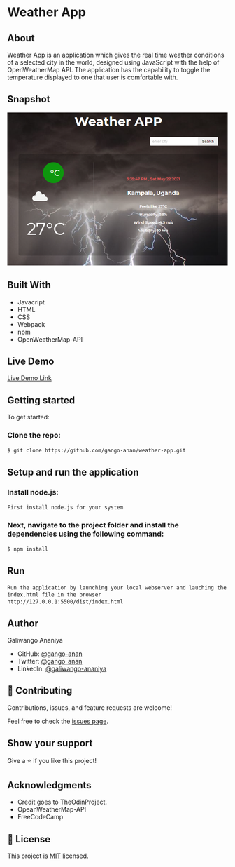 # Weather App
## About
Weather App is an application which gives the real time weather conditions of a selected city in the world, designed using JavaScript with the help of OpenWeatherMap API. The application has the capability to toggle the temperature displayed to one that user is comfortable with.

## Snapshot
![Snapshot](./dist/images/snapshot.png)


## Built With

- Javacript
- HTML
- CSS
- Webpack
- npm
- OpenWeatherMap-API

## Live Demo

[Live Demo Link](https://gango-anan.github.io/weather-app/)


## Getting started
To get started:

### Clone the repo: 
```
$ git clone https://github.com/gango-anan/weather-app.git

```

## Setup and run the application
### Install node.js:
```
First install node.js for your system
```
### Next, navigate to the project folder and install the dependencies using the following command:
```
$ npm install
```
## Run 
```
Run the application by launching your local webserver and lauching the index.html file in the browser
http://127.0.0.1:5500/dist/index.html
```
## Author

Galiwango Ananiya

- GitHub: [@gango-anan](https://github.com/gango-anan) 
- Twitter: [@gango_anan](https://twitter.com/gango_anan) 
- LinkedIn: [@galiwango-ananiya](https://www.linkedin.com/in/galiwango-ananiya-0800821b4/) 

## 🤝 Contributing

Contributions, issues, and feature requests are welcome!

Feel free to check the [issues page](https://github.com/gango-anan/weather-app/issues).

## Show your support

Give a ⭐️ if you like this project!

## Acknowledgments
- Credit goes to TheOdinProject.
- OpeanWeatherMap-API
- FreeCodeCamp


## 📝 License

This project is [MIT](https://github.com/gango-anan/weather-app/blob/master/LICENSE) licensed.
